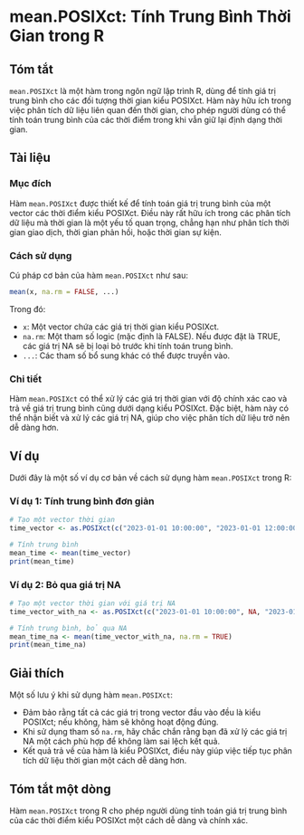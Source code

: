 <!--
Meta Description: # mean.POSIXct: Tính Trung Bình Thời Gian trong R ## Tóm tắt `mean.POSIXct` là một hàm trong ngôn ngữ lập trình R, dùng để tính giá trị trung bình cho...
Meta Keywords: posixct, thời, gian, một, giá
-->

# mean.POSIXct: Tính Trung Bình Thời Gian trong R

## Tóm tắt
`mean.POSIXct` là một hàm trong ngôn ngữ lập trình R, dùng để tính giá trị trung bình cho các đối tượng thời gian kiểu POSIXct. Hàm này hữu ích trong việc phân tích dữ liệu liên quan đến thời gian, cho phép người dùng có thể tính toán trung bình của các thời điểm trong khi vẫn giữ lại định dạng thời gian.

## Tài liệu
### Mục đích
Hàm `mean.POSIXct` được thiết kế để tính toán giá trị trung bình của một vector các thời điểm kiểu POSIXct. Điều này rất hữu ích trong các phân tích dữ liệu mà thời gian là một yếu tố quan trọng, chẳng hạn như phân tích thời gian giao dịch, thời gian phản hồi, hoặc thời gian sự kiện.

### Cách sử dụng
Cú pháp cơ bản của hàm `mean.POSIXct` như sau:
```R
mean(x, na.rm = FALSE, ...)
```
Trong đó:
- `x`: Một vector chứa các giá trị thời gian kiểu POSIXct.
- `na.rm`: Một tham số logic (mặc định là FALSE). Nếu được đặt là TRUE, các giá trị NA sẽ bị loại bỏ trước khi tính toán trung bình.
- `...`: Các tham số bổ sung khác có thể được truyền vào.

### Chi tiết
Hàm `mean.POSIXct` có thể xử lý các giá trị thời gian với độ chính xác cao và trả về giá trị trung bình cũng dưới dạng kiểu POSIXct. Đặc biệt, hàm này có thể nhận biết và xử lý các giá trị NA, giúp cho việc phân tích dữ liệu trở nên dễ dàng hơn.

## Ví dụ
Dưới đây là một số ví dụ cơ bản về cách sử dụng hàm `mean.POSIXct` trong R:

### Ví dụ 1: Tính trung bình đơn giản
```R
# Tạo một vector thời gian
time_vector <- as.POSIXct(c("2023-01-01 10:00:00", "2023-01-01 12:00:00", "2023-01-01 14:00:00"))

# Tính trung bình
mean_time <- mean(time_vector)
print(mean_time)
```

### Ví dụ 2: Bỏ qua giá trị NA
```R
# Tạo một vector thời gian với giá trị NA
time_vector_with_na <- as.POSIXct(c("2023-01-01 10:00:00", NA, "2023-01-01 14:00:00"))

# Tính trung bình, bỏ qua NA
mean_time_na <- mean(time_vector_with_na, na.rm = TRUE)
print(mean_time_na)
```

## Giải thích
Một số lưu ý khi sử dụng hàm `mean.POSIXct`:
- Đảm bảo rằng tất cả các giá trị trong vector đầu vào đều là kiểu POSIXct; nếu không, hàm sẽ không hoạt động đúng.
- Khi sử dụng tham số `na.rm`, hãy chắc chắn rằng bạn đã xử lý các giá trị NA một cách phù hợp để không làm sai lệch kết quả.
- Kết quả trả về của hàm là kiểu POSIXct, điều này giúp việc tiếp tục phân tích dữ liệu thời gian một cách dễ dàng hơn.

## Tóm tắt một dòng
Hàm `mean.POSIXct` trong R cho phép người dùng tính toán giá trị trung bình của các thời điểm kiểu POSIXct một cách dễ dàng và chính xác.